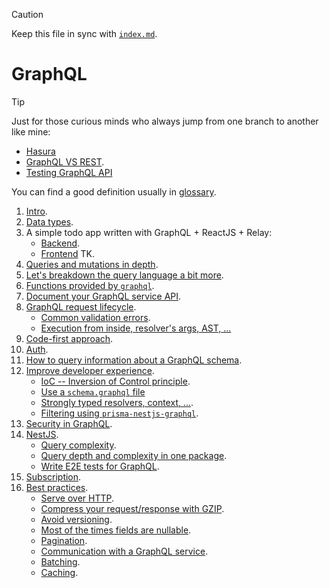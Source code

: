 > [!CAUTION]
>
> Keep this file in sync with [`index.md`](../index.md).

# GraphQL

> [!TIP]
>
> Just for those curious minds who always jump from one branch to another like mine:
>
> - [Hasura](../docs/hasura.md)
> - [GraphQL VS REST](https://www.apollographql.com/blog/graphql-vs-rest).
> - [Testing GraphQL API](../docs/testing-graphql.md)

You can find a good definition usually in [glossary](../docs/glossary.md).

1. [Intro](../docs/intro.md).
2. [Data types](../docs/data-types.md).
3. A simple todo app written with GraphQL + ReactJS + Relay:
   - [Backend](../apps/todo-backend/README.md).
   - [Frontend]() TK.
4. [Queries and mutations in depth](../docs/queries-and-mutations.md).
5. [Let's breakdown the query language a bit more](../docs/graphql-query-language-breakdown.md).
6. [Functions provided by `graphql`](../docs/function-provided-by-graphql.md).
7. [Document your GraphQL service API](../docs/documentation.md).
8. [GraphQL request lifecycle](../docs/graphql-req-lifecycle.md).
   - [Common validation errors](../docs/common-errors.md).
   - [Execution from inside, resolver's args, AST, ...](../docs/execution-from-inside.md)
9. [Code-first approach](../docs/code-first.md).
10. [Auth](../docs/auth.md).
11. [How to query information about a GraphQL schema](../docs/introspection.md).
12. [Improve developer experience](../docs/improve-dev-exp/index.md).
    - [IoC -- Inversion of Control principle](../docs/improve-dev-exp/ioc.md).
    - [Use a `schema.graphql` file](../docs/improve-dev-exp/use-schema-graphql-files.md)
    - [Strongly typed resolvers, context, ...](../docs/improve-dev-exp/strongly-typed.md).
    - [Filtering using `prisma-nestjs-graphql`](../docs/improve-dev-exp/filtering-using-prisma-nestjs-graphql.md).
13. [Security in GraphQL](../docs/security.md).
14. [NestJS](../docs/nestjs.md).
    - [Query complexity](../docs/nestjs.md#query-complexity).
    - [Query depth and complexity in one package](../docs/best-practices/query-depth-and-complexity.md).
    - [Write E2E tests for GraphQL](../subscription/README.md).
15. [Subscription](../docs/subscription.md).
16. [Best practices](../docs/best-practices/index.md).
    - [Serve over HTTP](../docs/best-practices/serve-over-http.md).
    - [Compress your request/response with GZIP](../docs/best-practices/compress-your-req-res-with-gzip.md).
    - [Avoid versioning](../docs/best-practices/avoid-versioning.md).
    - [Most of the times fields are nullable](../docs/best-practices/most-of-the-times-fields-are-nullable.md).
    - [Pagination](../docs/best-practices/pagination.md).
    - [Communication with a GraphQL service](../docs/best-practices/communication-with-a-graphql-service.md).
    - [Batching](../docs/best-practices/batching.md).
    - [Caching](../docs/best-practices/caching.md).
